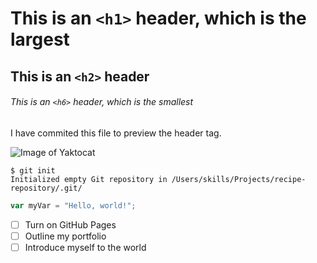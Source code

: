 # This is an `<h1>` header, which is the largest

## This is an `<h2>` header

###### This is an `<h6>` header, which is the smallest


I have commited this file to preview the header tag.

![Image of Yaktocat](https://octodex.github.com/images/yaktocat.png)

```
$ git init
Initialized empty Git repository in /Users/skills/Projects/recipe-repository/.git/
```

``` javascript
var myVar = "Hello, world!";
```

- [ ] Turn on GitHub Pages
- [ ] Outline my portfolio
- [ ] Introduce myself to the world
